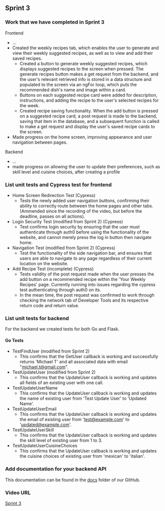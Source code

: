 ## Sprint 3

### Work that we have completed in Sprint 3

Frontend
- ...
- Created the weekly recipes tab, which enables the user to generate and view their weekly suggested recipes, as well as to view and add their saved recipes. 
  - Created a button to generate weekly suggested recipes, which displays suggested recipes to the screen when pressed. The generate recipes button makes a get request from the backend, and the user's relevant retrieved info is stored in a data structure and populated to the screen via an ngFor loop, which puts the recommended dish's name and image within a card. 
  - Buttons on each suggested recipe card were added for description, instructions, and adding the recipe to the user's selected recipes for the week.
  - Created recipe saving functionality. When the add button is pressed on a suggested recipe card, a post request is made to the backend, saving that item in the database, and a subsequent function is called to make a get request and display the user's saved recipe cards to the screen.
- Made progress on the home screen, improving appearance and user navigation between pages.

Backend
- ...
- made progress on allowing the user to update their preferences, such as skill level and cuisine choices, after creating a profile

### List unit tests and Cypress test for frontend

- Home Screen Redirection Test (Cypress)
  - Tests the newly added user navigation buttons, confirming their ability to correctly route between the home pages and other tabs. (Ammended since the recording of the video, but before the deadline, passes on all actions).
- Login Security Test (modified from Sprint 2) (Cypress)
  - Test confirms login security by ensuring that the user must authenticate through auth0 before using the functionality of the website, and cannot merely press the log in button then navigate home.
- Navigation Test (modified from Sprint 2) (Cypress)
  - Test the functionality of the side navigation bar, and ensures that users are able to navigate to any page regardless of their current location on the website. 
- Add Recipe Test (incomplete) (Cypress)
  - Tests validity of the post request made when the user presses the add button on a recommended recipe within the 'Your Weekly Recipes' page. Currently running into issues regarding the cypress test authenticating through auth0 on its. 
  - In the mean time, the post request was confirmed to work through checking the network tab of Developer Tools and its respective return code and return value.

### List unit tests for backend
For the backend we created tests for both Go and Flask.

#### Go Tests
- TestFindUser (modified from Sprint 2)
  - This confirms that the GetUser callback is working and successfully returns 'Michael T' and all associated data with email "michael.t@gmail.com".
- TestUpdateUser (modified from Sprint 2)
  - This confirms that the UpdateUser callback is working and updates all fields of an existing user with one call.
- TestUpdateUserName
  - This confirms that the UpdateUser callback is working and updates the name of existing user from 'Test Update User' to 'Updated Name'.
- TestUpdateUserEmail
  - This confirms that the UpdateUser callback is working and updates the email of existing user from 'test@example.com' to 'updated@example.com'.
- TestUpdateUserSkill
  - This confirms that the UpdateUser callback is working and updates the skill level of existing user from 1 to 3.
- TestUpdateUserCuisineChoices
  - This confirms that the UpdateUser callback is working and updates the cuisine choices of existing user from 'mexican' to 'italian'.


### Add documentation for your backend API 
This documentation can be found in the [docs](https://github.com/HudsonGri/foodplanner/tree/main/docs) folder of our GitHub.

### Video URL
[Sprint 3]()

